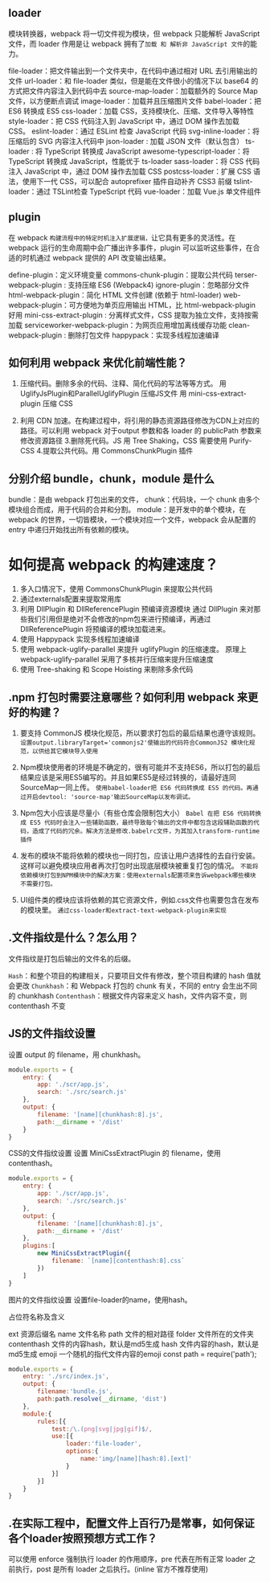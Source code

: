 ## loader
模块转换器，webpack 将一切文件视为模块，但 webpack 只能解析 JavaScript 文件，而 loader 作用是让 webpack 拥有了`加载 和 解析非 JavaScript 文件`的能力。

file-loader：把文件输出到一个文件夹中，在代码中通过相对 URL 去引用输出的文件
url-loader：和 file-loader 类似，但是能在文件很小的情况下以 base64 的方式把文件内容注入到代码中去
source-map-loader：加载额外的 Source Map 文件，以方便断点调试
image-loader：加载并且压缩图片文件
babel-loader：把 ES6 转换成 ES5
css-loader：加载 CSS，支持模块化、压缩、文件导入等特性
style-loader：把 CSS 代码注入到 JavaScript 中，通过 DOM 操作去加载 CSS。
eslint-loader：通过 ESLint 检查 JavaScript 代码
svg-inline-loader：将压缩后的 SVG 内容注入代码中
json-loader : 加载 JSON 文件（默认包含）
ts-loader : 将 TypeScript 转换成 JavaScript
awesome-typescript-loader：将 TypeScript 转换成 JavaScript，性能优于 ts-loader
sass-loader：将 CSS 代码注入 JavaScript 中，通过 DOM 操作去加载 CSS
postcss-loader：扩展 CSS 语法，使用下一代 CSS，可以配合 autoprefixer 插件自动补齐 CSS3 前缀
tslint-loader：通过 TSLint检查 TypeScript 代码
vue-loader：加载 Vue.js 单文件组件

## plugin
在 webpack `构建流程中的特定时机注入扩展逻辑，`让它具有更多的灵活性。在 webpack 运行的生命周期中会广播出许多事件，plugin 可以监听这些事件，在合适的时机通过 webpack 提供的 API 改变输出结果。

define-plugin：定义环境变量
commons-chunk-plugin：提取公共代码
terser-webpack-plugin : 支持压缩 ES6 (Webpack4)
ignore-plugin：忽略部分文件
html-webpack-plugin：简化 HTML 文件创建 (依赖于 html-loader)
web-webpack-plugin：可方便地为单页应用输出 HTML，比 html-webpack-plugin 好用
mini-css-extract-plugin : 分离样式文件，CSS 提取为独立文件，支持按需加载
serviceworker-webpack-plugin：为网页应用增加离线缓存功能
clean-webpack-plugin : 删除打包文件
happypack：实现多线程加速编译

## 如何利用 webpack 来优化前端性能？
1. 压缩代码。删除多余的代码、注释、简化代码的写法等等方式。
用 UglifyJsPlugin和ParallelUglifyPlugin 压缩JS文件
用 mini-css-extract-plugin 压缩 CSS

2. 利用 CDN 加速。在构建过程中，将引用的静态资源路径修改为CDN上对应的路径。可以利用 webpack 对于output 参数和各 loader 的 publicPath 参数来修改资源路径
3.删除死代码。JS 用 Tree Shaking，CSS 需要使用 Purify-CSS
4.提取公共代码。用 CommonsChunkPlugin 插件

## 分别介绍 bundle，chunk，module 是什么
bundle：是由 webpack 打包出来的文件，
chunk：代码块，一个 chunk 由多个模块组合而成，用于代码的合并和分割。
module：是开发中的单个模块，在 webpack 的世界，一切皆模块，一个模块对应一个文件，webpack 会从配置的 entry 中递归开始找出所有依赖的模块。

# 如何提高 webpack 的构建速度？
1. 多入口情况下，使用 CommonsChunkPlugin 来提取公共代码
2. 通过externals配置来提取常用库
3. 利用 DllPlugin 和 DllReferencePlugin 预编译资源模块 通过 DllPlugin 来对那些我们引用但是绝对不会修改的npm包来进行预编译，再通过 DllReferencePlugin 将预编译的模块加载进来。
4. 使用 Happypack 实现多线程加速编译
5. 使用 webpack-uglify-parallel 来提升 uglifyPlugin 的压缩速度。 原理上 webpack-uglify-parallel 采用了多核并行压缩来提升压缩速度
6. 使用 Tree-shaking 和 Scope Hoisting 来剔除多余代码

## .npm 打包时需要注意哪些？如何利用 webpack 来更好的构建？
1. 要支持 CommonJS 模块化规范，所以要求打包后的最后结果也遵守该规则。
`设置output.libraryTarget='commonjs2'使输出的代码符合CommonJS2 模块化规范，以供给其它模块导入使用`

2. Npm模块使用者的环境是不确定的，很有可能并不支持ES6，所以打包的最后结果应该是采用ES5编写的。并且如果ES5是经过转换的，请最好连同SourceMap一同上传。
`使用babel-loader把 ES6 代码转换成 ES5 的代码。再通过开启devtool: 'source-map'输出SourceMap以发布调试。`

3. Npm包大小应该是尽量小（有些仓库会限制包大小）
`Babel 在把 ES6 代码转换成 ES5 代码时会注入一些辅助函数，最终导致每个输出的文件中都包含这段辅助函数的代码，造成了代码的冗余。解决方法是修改.babelrc文件，为其加入transform-runtime插件`

4. 发布的模块不能将依赖的模块也一同打包，应该让用户选择性的去自行安装。这样可以避免模块应用者再次打包时出现底层模块被重复打包的情况。
`不能将依赖模块打包到NPM模块中的解决方案：使用externals配置项来告诉webpack哪些模块不需要打包。`

5. UI组件类的模块应该将依赖的其它资源文件，例如.css文件也需要包含在发布的模块里。
`通过css-loader和extract-text-webpack-plugin来实现`

## .文件指纹是什么？怎么用？
文件指纹是打包后输出的文件名的后缀。

`Hash`：和整个项目的构建相关，只要项目文件有修改，整个项目构建的 hash 值就会更改
`Chunkhash`：和 Webpack 打包的 chunk 有关，不同的 entry 会生出不同的 chunkhash
`Contenthash`：根据文件内容来定义 hash，文件内容不变，则 contenthash 不变

## JS的文件指纹设置
设置 output 的 filename，用 chunkhash。
```js
module.exports = {
    entry: {
        app: './scr/app.js',
        search: './src/search.js'
    },
    output: {
        filename: '[name][chunkhash:8].js',
        path:__dirname + '/dist'
    }
}
```
CSS的文件指纹设置
设置 MiniCssExtractPlugin 的 filename，使用 contenthash。
```js
module.exports = {
    entry: {
        app: './scr/app.js',
        search: './src/search.js'
    },
    output: {
        filename: '[name][chunkhash:8].js',
        path:__dirname + '/dist'
    },
    plugins:[
        new MiniCssExtractPlugin({
            filename: `[name][contenthash:8].css`
        })
    ]
}
```
图片的文件指纹设置
设置file-loader的name，使用hash。

占位符名称及含义

ext 资源后缀名
name 文件名称
path 文件的相对路径
folder 文件所在的文件夹
contenthash 文件的内容hash，默认是md5生成
hash 文件内容的hash，默认是md5生成
emoji 一个随机的指代文件内容的emoji
const path = require('path');
```js
module.exports = {
    entry: './src/index.js',
    output: {
        filename:'bundle.js',
        path:path.resolve(__dirname, 'dist')
    },
    module:{
        rules:[{
            test:/\.(png|svg|jpg|gif)$/,
            use:[{
                loader:'file-loader',
                options:{
                    name:'img/[name][hash:8].[ext]'
                }
            }]
        }]
    }
}
```
## .在实际工程中，配置文件上百行乃是常事，如何保证各个loader按照预想方式工作？
可以使用 enforce 强制执行 loader 的作用顺序，pre 代表在所有正常 loader 之前执行，post 是所有 loader 之后执行。(inline 官方不推荐使用)
